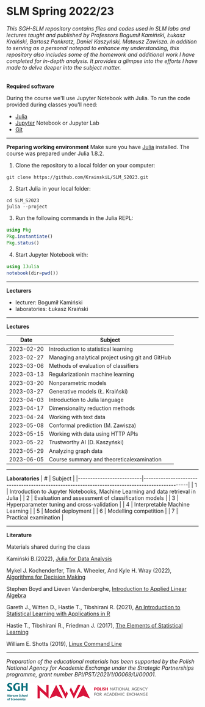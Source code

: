 # SLM Spring 2022/23

###### This SGH-SLM repository contains files and codes used in SLM labs and lectures taught and published by Professors Bogumił Kamiński, Łukasz Kraiński, Bartosz Pankratz, Daniel Kaszyński, Mateusz Zawisza. In addition to serving as a personal notepad to enhance my understanding, this repository also includes some of the homework and additional work I have completed for in-depth analysis. It provides a glimpse into the efforts I have made to delve deeper into the subject matter.

**Required software**

During the course we'll use Jupyter Notebook with Julia. 
To run the code provided during classes you'll need:
* [Julia](https://julialang.org/downloads/)
* [Jupyter](https://jupyter.org/install) Notebook or Jupyter Lab
* [Git](https://git-scm.com/)
---
**Preparing working environment**
Make sure you have [Julia](https://julialang.org/downloads/) installed.
The course was prepared under Julia 1.8.2.
1. Clone the repository to a local folder on your computer:
```shell
git clone https://github.com/KrainskiL/SLM_S2023.git
```
2. Start Julia in your local folder:
```shell
cd SLM_S2023
julia --project
```
3. Run the following commands in the Julia REPL:
```julia
using Pkg
Pkg.instantiate()
Pkg.status()
```
4. Start Jupyter Notebook with:
```julia
using IJulia
notebook(dir=pwd())
```

---
**Lecturers**

* lecturer: Bogumił Kamiński
* laboratories: Łukasz Kraiński

---
**Lectures**

|     Date          |     Subject                                                                      |
|-------------------|----------------------------------------------------------------------------------|
|     2023-02-20    |     Introduction to statistical learning                                       |
|     2023-02-27   |     Managing analytical project using git and GitHub                           |
|     2023-03-06   |     Methods of evaluation of classifiers                                         |
|     2023-03-13   |     Regularizationin machine learning                                                |
|     2023-03-20    |     Nonparametric models                                                         |
|     2023-03-27   |     Generative models (Ł. Kraiński)                             |
|     2023-04-03   |     Introduction to Julia language                                                    |
|     2023-04-17    |     Dimensionality reduction methods   |
|     2023-04-24   |     Working with text data                                                         |
|     2023-05-08   |     Conformal prediction (M. Zawisza)                                        |
|     2023-05-15   |     Working with data using HTTP APIs                               |
|    2023-05-22    |     Trustworthy AI (D. Kaszyński)                                                     |
|     2023-05-29  |     Analyzing graph data                                            |
|     2023-06-05    |     Course summary and theoreticalexamination                                                |

---
**Laboratories**
|     #                    |     Subject                                                                                    |
|--------------------------|------------------------------------------------------------------------------------------------|
|     1                    |     Introduction to Jupyter Notebooks, Machine Learning and data retrieval in Julia   |
|     2                    |     Evaluation and assessment of classification models                                                    |
|     3                    |     Hyperparameter tuning and cross-validation                                                           |
|     4                    |     Interpretable Machine Learning                                        |
|     5                    |     Model deployment                                                                     |
|     6                    |     Modelling competition                                                                    |
|     7   |     Practical examination                                        |

---
**Literature**

Materials shared during the class

Kamiński  B.(2022),  [Julia  for Data Analysis](https://www.manning.com/books/julia-for-data-analysis)

Mykel  J.  Kochenderfer,  Tim  A.  Wheeler,  And  Kyle  H.  Wray  (2022),  [Algorithms  for  Decision Making](https://algorithmsbook.com/)

Stephen    Boyd    and    Lieven    Vandenberghe, [Introduction    to Applied    Linear    Algebra](http://vmls-book.stanford.edu/)

Gareth  J.,  Witten  D.,  Hastie  T.,  Tibshirani  R.  (2021),  [An  Introduction  to  Statistical  Learning with Applications in R](https://web.stanford.edu/~hastie/ISLR2/ISLRv2_website.pdf)

Hastie T., Tibshirani R., Friedman J. (2017), [The Elements of Statistical Learning](http://www-stat.stanford.edu/~tibs/ElemStatLearn/)

William E. Shotts (2019), [Linux Command Line](https://linuxcommand.org/lc3_learning_the_shell.php)

---

*Preparation of the educational materials has been supported by the Polish National Agency for Academic Exchange under the Strategic Partnerships programme, grant number BPI/PST/2021/1/00069/U/00001.*

![SGH & NAWA](logo.png)
